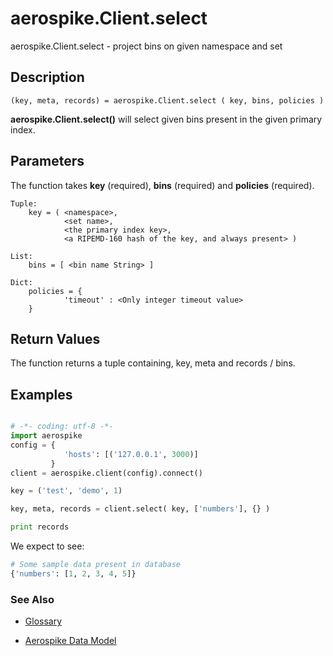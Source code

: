 
# aerospike.Client.select

aerospike.Client.select - project bins on given namespace and set

## Description

```
(key, meta, records) = aerospike.Client.select ( key, bins, policies )

```

**aerospike.Client.select()** will select given bins present in the given primary index.   

## Parameters

The function takes **key** (required), **bins** (required) and **policies** (required). 

```
Tuple:
    key = ( <namespace>, 
            <set name>, 
            <the primary index key>, 
            <a RIPEMD-160 hash of the key, and always present> )

List:
	bins = [ <bin name String> ]

Dict:
    policies = {
            'timeout' : <Only integer timeout value>
    }
```


## Return Values
The function returns a tuple containing, key, meta and records / bins.

## Examples

```python

# -*- coding: utf-8 -*-
import aerospike
config = {
            'hosts': [('127.0.0.1', 3000)]
         }
client = aerospike.client(config).connect()

key = ('test', 'demo', 1)

key, meta, records = client.select( key, ['numbers'], {} )

print records

```

We expect to see:

```python
# Some sample data present in database
{'numbers': [1, 2, 3, 4, 5]}
```



### See Also



- [Glossary](http://www.aerospike.com/docs/guide/glossary.html)

- [Aerospike Data Model](http://www.aerospike.com/docs/architecture/data-model.html)
